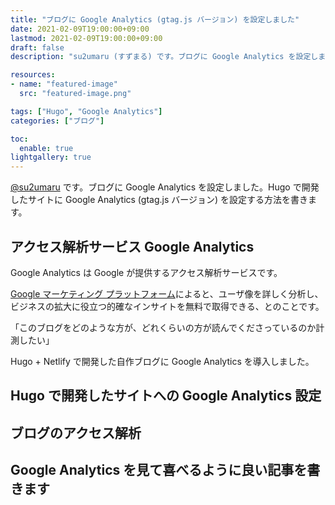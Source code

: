 ```yaml
---
title: "ブログに Google Analytics (gtag.js バージョン) を設定しました"
date: 2021-02-09T19:00:00+09:00
lastmod: 2021-02-09T19:00:00+09:00
draft: false
description: "su2umaru (すずまる) です。ブログに Google Analytics を設定しました。Hugo で開発したサイトに Google Analytics (gtag.js バージョン) を設定する方法を書きます。"

resources:
- name: "featured-image"
  src: "featured-image.png"

tags: ["Hugo", "Google Analytics"]
categories: ["ブログ"]

toc:
  enable: true
lightgallery: true
---
```


[@su2umaru](https://twitter.com/su2umaru) です。ブログに Google Analytics を設定しました。Hugo で開発したサイトに Google Analytics (gtag.js バージョン) を設定する方法を書きます。

<!--more-->

## アクセス解析サービス Google Analytics

Google Analytics は Google が提供するアクセス解析サービスです。

[Google マーケティング プラットフォーム](https://marketingplatform.google.com/intl/ja/about/analytics/)によると、ユーザ像を詳しく分析し、ビジネスの拡大に役立つ的確なインサイトを無料で取得できる、とのことです。

「このブログをどのような方が、どれくらいの方が読んでくださっているのか計測したい」

Hugo + Netlify で開発した自作ブログに Google Analytics を導入しました。

## Hugo で開発したサイトへの Google Analytics 設定

## ブログのアクセス解析

## Google Analytics を見て喜べるように良い記事を書きます